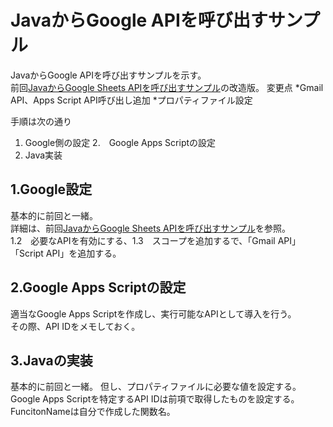 # JavaからGoogle APIを呼び出すサンプル

JavaからGoogle APIを呼び出すサンプルを示す。  
前回[JavaからGoogle Sheets APIを呼び出すサンプル](https://github.com/ae-nishikawa/ae-nishikawa-java2gss-sample)の改造版。
変更点
*Gmail API、Apps Script API呼び出し追加
*プロパティファイル設定

手順は次の通り
1.  Google側の設定
2.　Google Apps Scriptの設定
3.  Java実装

## 1.Google設定
基本的に前回と一緒。  
詳細は、前回[JavaからGoogle Sheets APIを呼び出すサンプル](https://github.com/ae-nishikawa/ae-nishikawa-java2gss-sample)を参照。  
1.2　必要なAPIを有効にする、1.3　スコープを追加するで、「Gmail API」「Script API」を追加する。
  
  
## 2.Google Apps Scriptの設定
適当なGoogle Apps Scriptを作成し、実行可能なAPIとして導入を行う。  
その際、API IDをメモしておく。
  
## 3.Javaの実装
基本的に前回と一緒。
但し、プロパティファイルに必要な値を設定する。  
Google Apps Scriptを特定するAPI IDは前項で取得したものを設定する。  
FuncitonNameは自分で作成した関数名。
